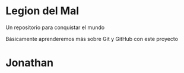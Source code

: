 # Legion del Mal

Un repositorio para conquistar el mundo

Básicamente aprenderemos más sobre Git y GitHub con este proyecto

# Jonathan
